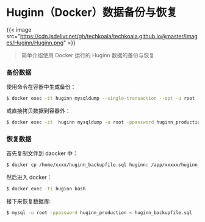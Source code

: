 # Huginn（Docker）数据备份与恢复

   {{< image src="https://cdn.jsdelivr.net/gh/techkoala/techkoala.github.io@master/images/Huginn/Huginn.png" >}} 
   
>简单介绍使用 Docker 运行的 Huginn 数据的备份与恢复

<!--more-->

### 备份数据

使用命令在容器中生成备份：

```bash
$ docker exec -it huginn mysqldump --single-transaction --opt -u root -ppassword huginn_production > huginn_backupfile.sql
```

或直接拷贝数据到容器外：

```bash
$ docker exec -it  huginn mysqldump -u root -ppassword huginn_production > /root/test_db.sql
```

### 恢复数据

首先复制文件到 daocker 中：

```bash
$ docker cp /home/xxxx/huginn_backupfile.sql huginn: /app/xxxxx/huginn_backupfile.sql
```

然后进入 docker：

```bash
$ docker exec -ti huginn bash
```

接下来恢复数据库:

```bash
$ mysql -u root -ppassword huginn_production < huginn_backupfile.sql
```
